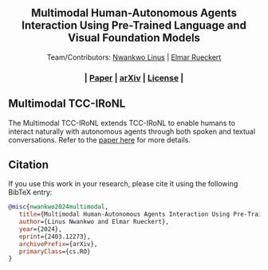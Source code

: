 <p align="center">

  <h2 align="center">Multimodal Human-Autonomous Agents Interaction Using Pre-Trained Language and Visual Foundation Models</h2>
  <p align="center">
      Team/Contributors:  <a href="https://cps.unileoben.ac.at/m-sc-linus/">Nwankwo Linus</a> | <a href="https://cps.unileoben.ac.at/prof-elmar/">Elmar Rueckert</a>
  </p>
  
<p align="center">
  <h3 align="center"> | <a href="https://human-llm-interaction.github.io/workshop/hri24/papers/hllmi24_paper_5.pdf">Paper</a> | <a href="https://arxiv.org/abs/2403.12273">arXiv</a> | <a href="https://creativecommons.org/licenses/by/4.0/">License</a> | </h3>
  <div align="center"></div>
</p>

## Multimodal TCC-IRoNL
The Multimodal TCC-IRoNL extends TCC-IRoNL to enable humans to interact naturally with autonomous agents through both spoken and textual conversations. Refer to the [paper here](https://human-llm-interaction.github.io/workshop/hri24/papers/hllmi24_paper_5.pdf) for more details.

## Citation
If you use this work in your research, please cite it using the following BibTeX entry:
```bibtex
@misc{nwankwo2024multimodal,
   title={Multimodal Human-Autonomous Agents Interaction Using Pre-Trained Language and Visual Foundation Models}, 
   author={Linus Nwankwo and Elmar Rueckert},
   year={2024},
   eprint={2403.12273},
   archivePrefix={arXiv},
   primaryClass={cs.RO}
}
```



